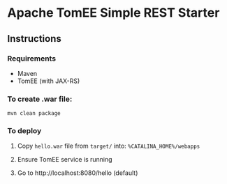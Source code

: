 # Apache TomEE Simple REST Starter

## Instructions

### Requirements
- Maven
- TomEE (with JAX-RS)

### To create .war file:

 `mvn clean package`

 ### To deploy

 1. Copy `hello.war` file from `target/` into: `%CATALINA_HOME%/webapps`

 2. Ensure TomEE service is running

 3. Go to http://localhost:8080/hello (default)

